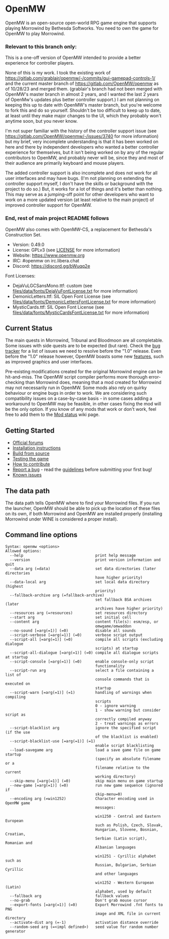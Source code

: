 OpenMW
======

OpenMW is an open-source open-world RPG game engine that supports playing Morrowind by Bethesda Softworks. You need to own the game for OpenMW to play Morrowind.

### Relevant to this branch only:
This is a one-off version of OpenMW intended to provide a better experience for controller players.

None of this is my work. I took the existing work of https://gitlab.com/grablair/openmw/-/commits/gui-gamepad-controls-1/ and the current master branch of https://gitlab.com/OpenMW/openmw as of 10/28/23 and merged them. (grablair's branch had not been merged with OpenMW's master branch in almost 2 years, and I wanted the last 2 years of OpenMw's updates plus better controller support.) I am not planning on keeping this up to date with OpenMW's master branch, but you're welcome to fork this and do so yourself. Shouldn't be too difficult to keep up to date, at least until they make major changes to the UI, which they probably won't anytime soon, but you never know.

I'm not super familiar with the history of the controller support issue (see https://gitlab.com/OpenMW/openmw/-/issues/3740 for more information) but my brief, very incomplete understanding is that it has been worked on here and there by independent developers who wanted a better controller experience for themselves, but it isn't being worked on by any of the regular contributors to OpenMW, and probably never will be, since they and most of their audience are primarily keyboard and mouse players.

The added controller support is also incomplete and does not work for all user interfaces and may have bugs. (I'm not planning on extending the controller support myself, I don't have the skills or background with the project to do so.) But, it works for a lot of things and it's better than nothing. This may serve as a jumping-off point for other developers who want to work on a more updated version (at least relative to the main project) of improved controller support for OpenMW.
### End, rest of main project README follows

OpenMW also comes with OpenMW-CS, a replacement for Bethesda's Construction Set.

* Version: 0.49.0
* License: GPLv3 (see [LICENSE](https://gitlab.com/OpenMW/openmw/-/raw/master/LICENSE) for more information)
* Website: https://www.openmw.org
* IRC: #openmw on irc.libera.chat
* Discord: https://discord.gg/bWuqq2e


Font Licenses:
* DejaVuLGCSansMono.ttf: custom (see [files/data/fonts/DejaVuFontLicense.txt](https://gitlab.com/OpenMW/openmw/-/raw/master/files/data/fonts/DejaVuFontLicense.txt) for more information)
* DemonicLetters.ttf: SIL Open Font License (see [files/data/fonts/DemonicLettersFontLicense.txt](https://gitlab.com/OpenMW/openmw/-/raw/master/files/data/fonts/DemonicLettersFontLicense.txt) for more information)
* MysticCards.ttf: SIL Open Font License (see [files/data/fonts/MysticCardsFontLicense.txt](https://gitlab.com/OpenMW/openmw/-/raw/master/files/data/fonts/MysticCardsFontLicense.txt) for more information)

Current Status
--------------

The main quests in Morrowind, Tribunal and Bloodmoon are all completable. Some issues with side quests are to be expected (but rare). Check the [bug tracker](https://gitlab.com/OpenMW/openmw/issues?label_name%5B%5D=1.0) for a list of issues we need to resolve before the "1.0" release. Even before the "1.0" release however, OpenMW boasts some new [features](https://wiki.openmw.org/index.php?title=Features), such as improved graphics and user interfaces.

Pre-existing modifications created for the original Morrowind engine can be hit-and-miss. The OpenMW script compiler performs more thorough error-checking than Morrowind does, meaning that a mod created for Morrowind may not necessarily run in OpenMW. Some mods also rely on quirky behaviour or engine bugs in order to work. We are considering such compatibility issues on a case-by-case basis - in some cases adding a workaround to OpenMW may be feasible, in other cases fixing the mod will be the only option. If you know of any mods that work or don't work, feel free to add them to the [Mod status](https://wiki.openmw.org/index.php?title=Mod_status) wiki page.

Getting Started
---------------

* [Official forums](https://forum.openmw.org/)
* [Installation instructions](https://openmw.readthedocs.io/en/latest/manuals/installation/index.html)
* [Build from source](https://wiki.openmw.org/index.php?title=Development_Environment_Setup)
* [Testing the game](https://wiki.openmw.org/index.php?title=Testing)
* [How to contribute](https://wiki.openmw.org/index.php?title=Contribution_Wanted)
* [Report a bug](https://gitlab.com/OpenMW/openmw/issues) - read the [guidelines](https://wiki.openmw.org/index.php?title=Bug_Reporting_Guidelines) before submitting your first bug!
* [Known issues](https://gitlab.com/OpenMW/openmw/issues?label_name%5B%5D=Bug)

The data path
-------------

The data path tells OpenMW where to find your Morrowind files. If you run the launcher, OpenMW should be able to pick up the location of these files on its own, if both Morrowind and OpenMW are installed properly (installing Morrowind under WINE is considered a proper install).

Command line options
--------------------

    Syntax: openmw <options>
    Allowed options:
      --help                                print help message
      --version                             print version information and quit
      --data arg (=data)                    set data directories (later directories
                                            have higher priority)
      --data-local arg                      set local data directory (highest
                                            priority)
      --fallback-archive arg (=fallback-archive)
                                            set fallback BSA archives (later
                                            archives have higher priority)
      --resources arg (=resources)          set resources directory
      --start arg                           set initial cell
      --content arg                         content file(s): esm/esp, or
                                            omwgame/omwaddon
      --no-sound [=arg(=1)] (=0)            disable all sounds
      --script-verbose [=arg(=1)] (=0)      verbose script output
      --script-all [=arg(=1)] (=0)          compile all scripts (excluding dialogue
                                            scripts) at startup
      --script-all-dialogue [=arg(=1)] (=0) compile all dialogue scripts at startup
      --script-console [=arg(=1)] (=0)      enable console-only script
                                            functionality
      --script-run arg                      select a file containing a list of
                                            console commands that is executed on
                                            startup
      --script-warn [=arg(=1)] (=1)         handling of warnings when compiling
                                            scripts
                                            0 - ignore warning
                                            1 - show warning but consider script as
                                            correctly compiled anyway
                                            2 - treat warnings as errors
      --script-blacklist arg                ignore the specified script (if the use
                                            of the blacklist is enabled)
      --script-blacklist-use [=arg(=1)] (=1)
                                            enable script blacklisting
      --load-savegame arg                   load a save game file on game startup
                                            (specify an absolute filename or a
                                            filename relative to the current
                                            working directory)
      --skip-menu [=arg(=1)] (=0)           skip main menu on game startup
      --new-game [=arg(=1)] (=0)            run new game sequence (ignored if
                                            skip-menu=0)
      --encoding arg (=win1252)             Character encoding used in OpenMW game
                                            messages:

                                            win1250 - Central and Eastern European
                                            such as Polish, Czech, Slovak,
                                            Hungarian, Slovene, Bosnian, Croatian,
                                            Serbian (Latin script), Romanian and
                                            Albanian languages

                                            win1251 - Cyrillic alphabet such as
                                            Russian, Bulgarian, Serbian Cyrillic
                                            and other languages

                                            win1252 - Western European (Latin)
                                            alphabet, used by default
      --fallback arg                        fallback values
      --no-grab                             Don't grab mouse cursor
      --export-fonts [=arg(=1)] (=0)        Export Morrowind .fnt fonts to PNG
                                            image and XML file in current directory
      --activate-dist arg (=-1)             activation distance override
      --random-seed arg (=<impl defined>)   seed value for random number generator
